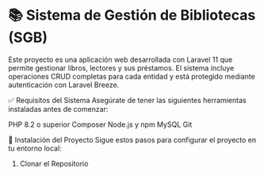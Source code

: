 # 📚 Sistema de Gestión de Bibliotecas (SGB)

Este proyecto es una aplicación web desarrollada con Laravel 11 que permite gestionar libros, lectores y sus préstamos. El sistema incluye operaciones CRUD completas para cada entidad y está protegido mediante autenticación con Laravel Breeze.

✅ Requisitos del Sistema
Asegúrate de tener las siguientes herramientas instaladas antes de comenzar:

PHP 8.2 o superior
Composer
Node.js y npm
MySQL
Git

🚀 Instalación del Proyecto
Sigue estos pasos para configurar el proyecto en tu entorno local:

1. Clonar el Repositorio
